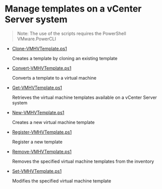 # Manage templates on a vCenter Server system

> Note: The use of the scripts requires the PowerShell VMware.PowerCLI

+ [Clone-VMHVTemplate.ps1](./Clone-VMHVTemplate.ps1)

  Creates a template by cloning an existing template

+ [Convert-VMHVTemplate.ps1](./Convert-VMHVTemplate.ps1)

  Converts a template to a virtual machine

+ [Get-VMHVTemplate.ps1](./Get-VMHVTemplate.ps1)

  Retrieves the virtual machine templates available on a vCenter Server system
  
+ [New-VMHVTemplate.ps1](./New-VMHVTemplate.ps1)

  Creates a new virtual machine template
  
+ [Register-VMHVTemplate.ps1](./Register-VMHVTemplate.ps1)

  Register a new template
  
+ [Remove-VMHVTemplate.ps1](./Remove-VMHVTemplate.ps1)

  Removes the specified virtual machine templates from the inventory

+ [Set-VMHVTemplate.ps1](./Set-VMHVTemplate.ps1)

  Modifies the specified virtual machine template